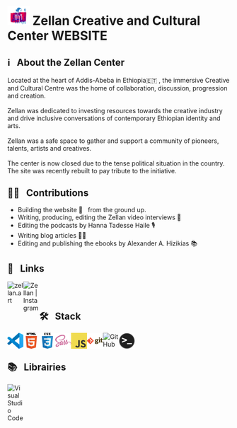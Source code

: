 # <img src="https://github.com/GMLJ/Zellan/blob/af767e4c0d4202ba0e5827597ac383229f2ff7e0/images/MainLogo.png" width="50"> Zellan Creative and Cultural Center WEBSITE

## ℹ️ &nbsp; About the Zellan Center

Located at the heart of Addis-Abeba in Ethiopia🇪🇹&nbsp;, the immersive Creative and Cultural Centre was the home of collaboration, discussion, progression and creation.
</br>
</br>
Zellan was dedicated to investing resources towards the creative industry and drive inclusive conversations of contemporary Ethiopian identity and arts.
</br>
</br>
Zellan was a safe space to gather and support a community of pioneers, talents, artists and creatives.
</br>
</br>
The center is now closed due to the tense political situation in the country. The site was recently rebuilt to pay tribute to the initiative.

## 👨‍💻 &nbsp; Contributions

- Building the website 🚧 &nbsp; from the ground up.
- Writing, producing, editing the Zellan video interviews 🎥
- Editing the podcasts by Hanna Tadesse Haile 🎙️
- Writing blog articles ✍🏽
- Editing and publishing the ebooks by Alexander A. Hizikias 📚

## 🔗 &nbsp; Links
[<img align="left" alt="zellan.art" width="36px" src="https://cdn-icons-png.flaticon.com/512/1150/1150626.png" />][website]
[<img align="left" alt="Zellan | Instagram" width="36px" src="https://cdn-icons-png.flaticon.com/512/1409/1409946.png" />][instagram]
</br>
</br>


## 🛠️ &nbsp; Stack
<img align="left" alt="Visual Studio Code" width="36px" src="https://raw.githubusercontent.com/github/explore/80688e429a7d4ef2fca1e82350fe8e3517d3494d/topics/visual-studio-code/visual-studio-code.png" />
<img align="left" alt="HTML5" width="36px" src="https://raw.githubusercontent.com/github/explore/80688e429a7d4ef2fca1e82350fe8e3517d3494d/topics/html/html.png" />
<img align="left" alt="CSS3" width="36px" src="https://raw.githubusercontent.com/github/explore/80688e429a7d4ef2fca1e82350fe8e3517d3494d/topics/css/css.png" />
<img align="left" alt="Sass" width="36px" src="https://raw.githubusercontent.com/github/explore/80688e429a7d4ef2fca1e82350fe8e3517d3494d/topics/sass/sass.png" />
<img align="left" alt="JavaScript" width="36px" src="https://raw.githubusercontent.com/github/explore/80688e429a7d4ef2fca1e82350fe8e3517d3494d/topics/javascript/javascript.png" />
<img align="left" alt="Git" width="36px" src="https://raw.githubusercontent.com/github/explore/80688e429a7d4ef2fca1e82350fe8e3517d3494d/topics/git/git.png" />
<img align="left" alt="GitHub" width="36px" src="https://cdn-icons-png.flaticon.com/512/270/270798.png" />
<img align="left" alt="Terminal" width="36px" src="https://raw.githubusercontent.com/github/explore/80688e429a7d4ef2fca1e82350fe8e3517d3494d/topics/terminal/terminal.png" />

</br>
</br>

## 📚 &nbsp; Librairies
[<img align="left" alt="Visual Studio Code" width="36px" src="https://s3-us-west-2.amazonaws.com/s.cdpn.io/16327/logo-man.svg" />][greensock]

[website]: https://zellan.art/index.html
[instagram]: https://www.instagram.com/zellancreatives/
[greensock]: https://greensock.com/
